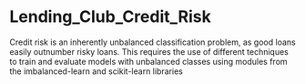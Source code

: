 # Lending_Club_Credit_Risk
Credit risk is an inherently unbalanced classification problem, as good loans easily outnumber risky loans. This requires the use of different techniques to train and evaluate models with unbalanced classes using modules from the imbalanced-learn and scikit-learn libraries
